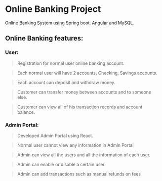 # Online Banking Project
Online Banking System using Spring boot, Angular and MySQL.


## Online Banking features:

### User:

> Registration for normal user online banking account.

> Each normal user will have 2 accounts, Checking, Savings accounts.

> Each account can deposit and withdraw money.

> Customer can transfer money between accounts and to someone else.

> Customer can view all of his transaction records and account balance.


### Admin Portal:

> Developed Admin Portal using React.

> Normal user cannot view any information in Admin Portal

> Admin can view all the users and all the information of each user.

> Admin can enable or disable a certain user.

> Admin can add transactions such as manual refunds on fees





